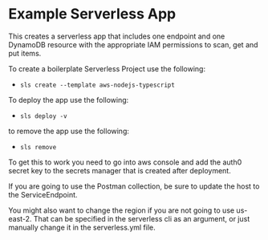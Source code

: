 # Example Serverless App

This creates a serverless app that includes one endpoint and one 
DynamoDB resource with the appropriate IAM permissions to scan,
get and put items.


To create a boilerplate Serverless Project use the following:
* `sls create --template aws-nodejs-typescript`

To deploy the app use the following:
* `sls deploy -v`

to remove the app use the following:
* `sls remove`


To get this to work you need to go into aws console and add the auth0
secret key to the secrets manager that is created after deployment.

If you are going to use the Postman collection, be sure to update
the host to the ServiceEndpoint.

You might also want to change the region if you are not going to
use us-east-2. That can be specified in the serverless cli as an
argument, or just manually change it in the serverless.yml file.

